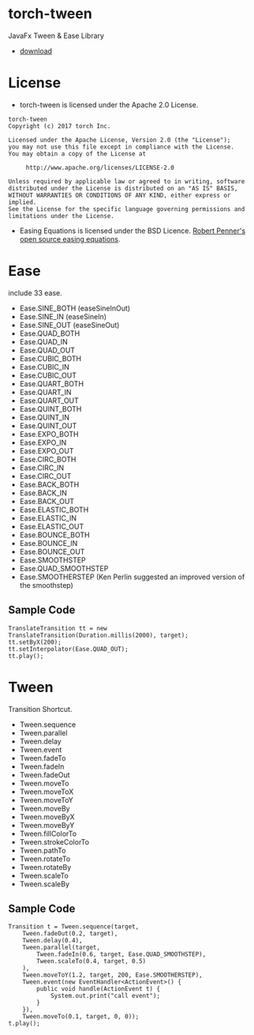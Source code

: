 # torch-tween
JavaFx Tween & Ease Library

* [download](https://github.com/keidroid/torch-tween/blob/master/output/torch-tween-0.9.0.jar?raw=true)

# License

* torch-tween is licensed under the Apache 2.0 License.

```
torch-tween
Copyright (c) 2017 torch Inc.

Licensed under the Apache License, Version 2.0 (the "License");
you may not use this file except in compliance with the License.
You may obtain a copy of the License at

     http://www.apache.org/licenses/LICENSE-2.0

Unless required by applicable law or agreed to in writing, software
distributed under the License is distributed on an "AS IS" BASIS,
WITHOUT WARRANTIES OR CONDITIONS OF ANY KIND, either express or implied.
See the License for the specific language governing permissions and
limitations under the License.
```

* Easing Equations is licensed under the BSD Licence.
[Robert Penner's open source easing equations](http://robertpenner.com/easing_terms_of_use.html).

# Ease
include 33 ease.

* Ease.SINE_BOTH (easeSineInOut)
* Ease.SINE_IN (easeSineIn)
* Ease.SINE_OUT  (easeSineOut)
* Ease.QUAD_BOTH
* Ease.QUAD_IN
* Ease.QUAD_OUT
* Ease.CUBIC_BOTH
* Ease.CUBIC_IN
* Ease.CUBIC_OUT
* Ease.QUART_BOTH
* Ease.QUART_IN
* Ease.QUART_OUT
* Ease.QUINT_BOTH
* Ease.QUINT_IN
* Ease.QUINT_OUT
* Ease.EXPO_BOTH
* Ease.EXPO_IN
* Ease.EXPO_OUT
* Ease.CIRC_BOTH
* Ease.CIRC_IN
* Ease.CIRC_OUT
* Ease.BACK_BOTH
* Ease.BACK_IN
* Ease.BACK_OUT
* Ease.ELASTIC_BOTH
* Ease.ELASTIC_IN
* Ease.ELASTIC_OUT
* Ease.BOUNCE_BOTH
* Ease.BOUNCE_IN
* Ease.BOUNCE_OUT
* Ease.SMOOTHSTEP
* Ease.QUAD_SMOOTHSTEP
* Ease.SMOOTHERSTEP (Ken Perlin suggested an improved version of the smoothstep)

## Sample Code

```
TranslateTransition tt = new TranslateTransition(Duration.millis(2000), target);
tt.setByX(200);
tt.setInterpolator(Ease.QUAD_OUT);
tt.play();
```

# Tween
Transition Shortcut.

* Tween.sequence
* Tween.parallel
* Tween.delay
* Tween.event
* Tween.fadeTo
* Tween.fadeIn
* Tween.fadeOut
* Tween.moveTo
* Tween.moveToX
* Tween.moveToY
* Tween.moveBy
* Tween.moveByX
* Tween.moveByY
* Tween.fillColorTo
* Tween.strokeColorTo
* Tween.pathTo
* Tween.rotateTo
* Tween.rotateBy
* Tween.scaleTo
* Tween.scaleBy

## Sample Code

```
Transition t = Tween.sequence(target,
    Tween.fadeOut(0.2, target),
    Tween.delay(0.4),
    Tween.parallel(target,
        Tween.fadeIn(0.6, target, Ease.QUAD_SMOOTHSTEP),
        Tween.scaleTo(0.4, target, 0.5)
    ),
    Tween.moveToY(1.2, target, 200, Ease.SMOOTHERSTEP),
    Tween.event(new EventHandler<ActionEvent>() {
        public void handle(ActionEvent t) {
            System.out.print("call event");
        }
    }),
    Tween.moveTo(0.1, target, 0, 0));
t.play();
```
